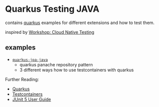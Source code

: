 
# Quarkus Testing JAVA

contains [quarkus](https://quarkus.io) examples for different extensions and how to test them.

inspired by [Workshop: Cloud Native Testing](https://github.com/nt-ca-aqe/ws-cloud-native-testing)

## examples

* [`quarkus-jpa-java`](quarkus-jpa-java)
  * quarkus panache repository pattern
  * 3 different ways how to use testcontainers with quarkus

Further Reading:

* [Quarkus](https://quarkus.io/get-started/)
* [Testcontainers](https://www.testcontainers.org/)
* [JUnit 5 User Guide](https://junit.org/junit5/docs/current/user-guide/)
